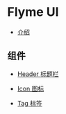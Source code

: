 # Flyme UI

* [介绍](README.md)

## 组件

* [Header 标题栏](doc/header.md)

* [Icon 图标](doc/icon.md)

* [Tag 标签](doc/tag.md)



